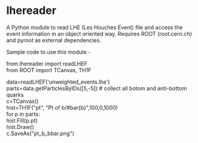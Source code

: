 # lhereader
A Python module to read LHE (Les Houches Event) file and access the event information in an object oriented way.
Requires ROOT (root.cern.ch) and pyroot as external dependencies.

Sample code to use this module -

from lhereader import readLHEF  
from ROOT import TCanvas, TH1F  

data=readLHEF('unweighted_events.lhe')  
parts=data.getParticlesByIDs([5,-5]) # collect all botom and anti-bottom quarks  
c=TCanvas()  
hist=TH1F("pt", "Pt of b/#bar{b}",100,0,1000)  
for p in parts:  
  hist.Fill(p.pt)  
hist.Draw()  
c.SaveAs("pt_b_bbar.png")  
